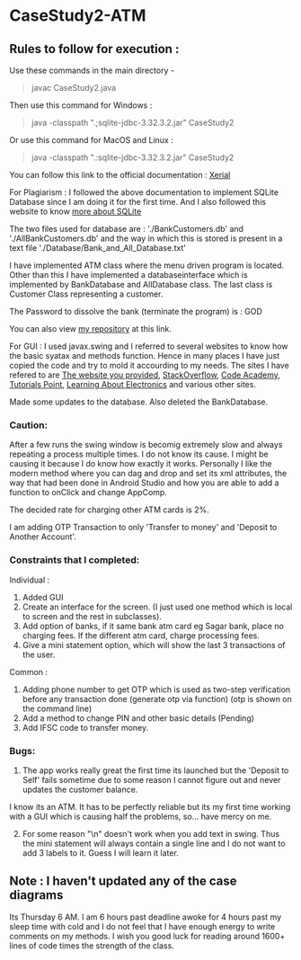 # CaseStudy2-ATM

## Rules to follow for execution : 
Use these commands in the main directory - 

>javac CaseStudy2.java


Then use this command for Windows :


>java -classpath ".;sqlite-jdbc-3.32.3.2.jar" CaseStudy2


Or use this command for MacOS and Linux :


>java -classpath ".:sqlite-jdbc-3.32.3.2.jar" CaseStudy2 


You can follow this link to the official documentation : [Xerial](https://github.com/xerial/sqlite-jdbc/blob/master/README.md)

For Plagiarism : I followed the above documentation to implement SQLite Database since I am doing it for the first time. And I also followed this website to know [more about SQLite](https://www.sqlitetutorial.net/sqlite-update/)

The two files used for database are : './BankCustomers.db' and './AllBankCustomers.db' and the way in which this is stored is present in a text file './Database/Bank_and_All_Database.txt'

I have implemented ATM class where the menu driven program is located.
Other than this I have implemented a databaseinterface which is implemented by BankDatabase and AllDatabase class.
The last class is Customer Class representing a customer.

The Password to dissolve the bank (terminate the program) is : GOD

You can also view [my repository](https://github.com/sgr98/CaseStudy2-ATM) at this link. 

For GUI : I used javax.swing and I referred to several websites to know how the basic syatax and methods function. Hence in many places I have just copied the code and try to mold it accourding to my needs. The sites I have refered to are [The website you provided](https://beginnersbook.com/2015/07/java-swing-tutorial/), [StackOverflow](https://stackoverflow.com/questions/21879243/how-to-create-on-click-event-for-buttons-in-swing), [Code Academy](https://discuss.codecademy.com/t/simple-username-password-validation-problem/304247), [Tutorials Point](https://www.tutorialspoint.com/what-is-the-use-of-setbounds-method-in-java), [Learning About Electronics](http://www.learningaboutelectronics.com/Articles/How-to-check-if-a-button-is-clicked-in-Java-swing.php#:~:text=We%20create%20a%20method%20actionPerformed,button%20is%20clicked%20using%20Java.) and various other sites.

Made some updates to the database.
Also deleted the BankDatabase.

### Caution: 
After a few runs the swing window is becomig extremely slow and always repeating a process multiple times. I do not know its cause. I might be causing it because I do know how exactly it works. Personally I like the modern method where you can dag and drop and set its xml attributes, the way that had been done in Android Studio and how you are able to add a function to onClick and change AppComp.


The decided rate for charging other ATM cards is 2%.

I am adding OTP Transaction to only 'Transfer to money' and 'Deposit to Another Account'.

### Constraints that I completed:

Individual : 
1. Added GUI
2. Create an interface for the screen. (I just used one method which is local to screen and the rest in subclasses).
3. Add option of banks, if it same bank atm card eg Sagar bank, place no charging fees. If the different atm card, charge processing fees. 
4. Give a mini statement option, which will show the last 3 transactions of the user.

Common :
1. Adding phone number to get OTP which is used as two-step verification before any transaction
done (generate otp via function) (otp is shown on the command line)
2. Add a method to change PIN and other basic details (Pending)
3. Add IFSC code to transfer money.

### Bugs:
1. The app works really great the first time its launched but the 'Deposit to Self' fails sometime due to some reason I cannot figure out and never updates the customer balance.

I know its an ATM. It has to be perfectly reliable but its my first time working with a GUI which is causing half the problems, so... have mercy on me.

2. For some reason "\n" doesn't work when you add text in swing. Thus the mini statement will always contain a single line and I do not want to add 3 labels to it. Guess I will learn it later.

## Note : I haven't updated any of the case diagrams
Its Thursday 6 AM. I am 6 hours past deadline awoke for 4 hours past my sleep time with cold and I do not feel that I have enough energy to write comments on my methods. I wish you good luck for reading around 1600+ lines of code times the strength of the class.